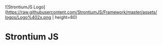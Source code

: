 ![StrontiumJS Logo](https://raw.githubusercontent.com/StrontiumJS/Framework/master/assets/logos/Logo%402x.png | height=80)
# Strontium JS